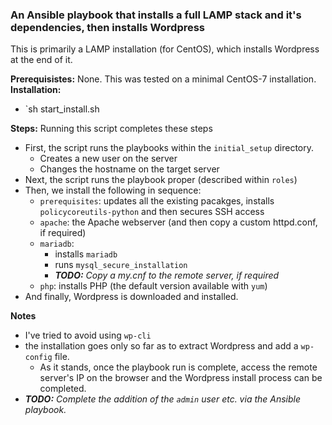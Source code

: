 ### An Ansible playbook that installs a full LAMP stack and it's dependencies, then installs Wordpress

This is primarily a LAMP installation (for CentOS), which installs Wordpress at the end of it.  
  
**Prerequisistes:** None. This was tested on a minimal CentOS-7 installation.  
**Installation:**
- `sh start_install.sh

**Steps:** Running this script completes these steps
- First, the script runs the playbooks within the `initial_setup` directory.
    - Creates a new user on the server
    - Changes the hostname on the target server
- Next, the script runs the playbook proper (described within `roles`)
- Then, we install the following in sequence:
    - `prerequisites`: updates all the existing pacakges, installs `policycoreutils-python` and then secures SSH access
    - `apache`: the Apache webserver (and then copy a custom httpd.conf, if required)
    - `mariadb`:
        - installs `mariadb`
        - runs `mysql_secure_installation`
        - ***TODO:** Copy a my.cnf to the remote server, if required*
    - `php`: installs PHP (the default version available with `yum`)
- And finally, Wordpress is downloaded and installed.

**Notes**  
- I've tried to avoid using `wp-cli`
- the installation goes only so far as to extract Wordpress and add a `wp-config` file.
    - As it stands, once the playbook run is complete, access the remote server's IP on the browser and the Wordpress install process can be completed.
- ***TODO:** Complete the addition of the `admin` user etc. via the Ansible playbook.*

